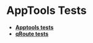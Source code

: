 # AppTools Tests

- **[Apptools tests](https://bronkula.github.io/apptools/tests/tools.html)**
- **[qRoute tests](https://bronkula.github.io/apptools/tests/qroute-tests.html)**